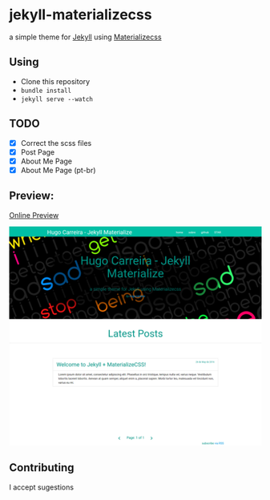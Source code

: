 # jekyll-materializecss
a simple theme for [Jekyll](https://github.com/jekyll/jekyll) using [Materializecss](https://github.com/Dogfalo/materialize) 

## Using
   - Clone this repository  
   - ``` bundle install ```  
   - ``` jekyll serve --watch ```

## TODO 
   - [x] Correct the scss files
   - [x] Post Page
   - [x] About Me Page
   - [x] About Me Page (pt-br)

## Preview:
[Online Preview](http://hugocarreira.github.io/jekyll-materializecss)

![alt tag](jekyll-materialize.jpg)
  
## Contributing
I accept sugestions
